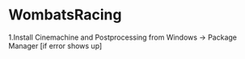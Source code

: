 # WombatsRacing

1.Install Cinemachine and Postprocessing from Windows -> Package Manager [if error shows up]

